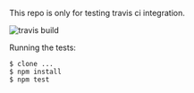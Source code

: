 This repo is only for testing travis ci integration.

![travis build](https://api.travis-ci.org/mwager/travis_test.png)

Running the tests:

    $ clone ...
    $ npm install
    $ npm test

